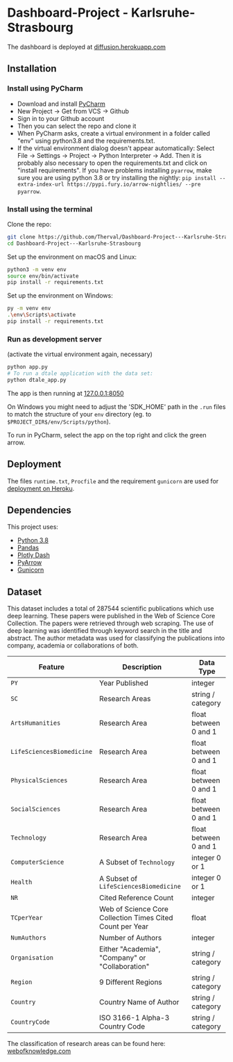 # Dashboard-Project - Karlsruhe-Strasbourg

The dashboard is deployed at [diffusion.herokuapp.com](https://diffusion.herokuapp.com/)

## Installation

### Install using PyCharm

- Download and install [PyCharm](https://www.jetbrains.com/pycharm/)
- New Project -> Get from VCS -> Github
- Sign in to your Github account
- Then you can select the repo and clone it
- When PyCharm asks, create a virtual environment in a folder called "env" using python3.8 and the requirements.txt.
- If the virtual environment dialog doesn't appear automatically: Select File -> Settings -> Project -> Python Interpreter -> Add.
Then it is probably also necessary to open the requirements.txt and click on "install requirements".
  If you have problems installing `pyarrow`, make sure you are using python 3.8 or try installing the nightly:
  `pip install --extra-index-url https://pypi.fury.io/arrow-nightlies/ --pre pyarrow`.

### Install using the terminal

Clone the repo:

```sh
git clone https://github.com/Therval/Dashboard-Project---Karlsruhe-Strasbourg.git
cd Dashboard-Project---Karlsruhe-Strasbourg
```

Set up the environment on macOS and Linux:

```sh
python3 -m venv env
source env/bin/activate
pip install -r requirements.txt
```

Set up the environment on Windows:

```sh
py -m venv env
.\env\Scripts\activate
pip install -r requirements.txt
```

### Run as development server

(activate the virtual environment again, necessary)

```sh
python app.py
# To run a dtale application with the data set:
python dtale_app.py
```

The app is then running at
[127.0.0.1:8050](http://127.0.0.1:8050/)

On Windows you might need to adjust the 'SDK_HOME' path in the `.run` files to match the structure of your `env`
directory (eg. to `$PROJECT_DIR$/env/Scripts/python`).

To run in PyCharm, select the app on the top right and click the green arrow.

## Deployment

The files `runtime.txt`, `Procfile` and the requirement `gunicorn` are used for
[deployment on Heroku](https://dash.plotly.com/deployment).

## Dependencies

This project uses:

- [Python 3.8](https://www.python.org/)
- [Pandas](https://pandas.pydata.org/)
- [Plotly Dash](https://plotly.com/dash/)
- [PyArrow](https://arrow.apache.org/docs/python/)
- [Gunicorn](https://gunicorn.org/)

## Dataset

This dataset includes a total of 287544 scientific publications which use deep learning.
These papers were published in the Web of Science Core Collection.
The papers were retrieved through web scraping.
The use of deep learning was identified through keyword search in the title and abstract.
The author metadata was used for classifying the publications into company, academia or
collaborations of both.

| Feature                   | Description                                               | Data Type             |
|---------------------------|-----------------------------------------------------------|-----------------------|
| `PY`                      | Year Published                                            | integer               |
| `SC`                      | Research Areas                                            | string / category     |
| `ArtsHumanities`          | Research Area                                             | float between 0 and 1 |
| `LifeSciencesBiomedicine` | Research Area                                             | float between 0 and 1 |
| `PhysicalSciences`        | Research Area                                             | float between 0 and 1 |
| `SocialSciences`          | Research Area                                             | float between 0 and 1 |
| `Technology`              | Research Area                                             | float between 0 and 1 |
| `ComputerScience`         | A Subset of `Technology`                                  | integer 0 or 1        |
| `Health`                  | A Subset of `LifeSciencesBiomedicine`                     | integer 0 or 1        |
| `NR`                      | Cited Reference Count                                     | integer               |
| `TCperYear`               | Web of Science Core Collection Times Cited Count per Year | float                 |
| `NumAuthors`              | Number of Authors                                         | integer               |
| `Organisation`            | Either "Academia", "Company" or "Collaboration"           | string / category     |
| `Region`                  | 9 Different Regions                                       | string / category     |
| `Country`                 | Country Name of Author                                    | string / category     |
| `CountryCode`             | ISO 3166-1 Alpha-3 Country Code                           | string / category     |

The classification of research areas can be found here:
[webofknowledge.com](https://images.webofknowledge.com/images/help/WOS/hp_research_areas_easca.html)
